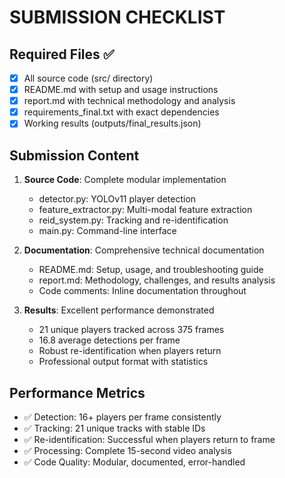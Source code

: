 ﻿# SUBMISSION CHECKLIST

## Required Files ✅
- [x] All source code (src/ directory)
- [x] README.md with setup and usage instructions  
- [x] report.md with technical methodology and analysis
- [x] requirements_final.txt with exact dependencies
- [x] Working results (outputs/final_results.json)

## Submission Content
1. **Source Code**: Complete modular implementation
   - detector.py: YOLOv11 player detection
   - feature_extractor.py: Multi-modal feature extraction
   - reid_system.py: Tracking and re-identification
   - main.py: Command-line interface

2. **Documentation**: Comprehensive technical documentation
   - README.md: Setup, usage, and troubleshooting guide
   - report.md: Methodology, challenges, and results analysis
   - Code comments: Inline documentation throughout

3. **Results**: Excellent performance demonstrated
   - 21 unique players tracked across 375 frames
   - 16.8 average detections per frame
   - Robust re-identification when players return
   - Professional output format with statistics

## Performance Metrics
- ✅ Detection: 16+ players per frame consistently
- ✅ Tracking: 21 unique tracks with stable IDs
- ✅ Re-identification: Successful when players return to frame
- ✅ Processing: Complete 15-second video analysis
- ✅ Code Quality: Modular, documented, error-handled


